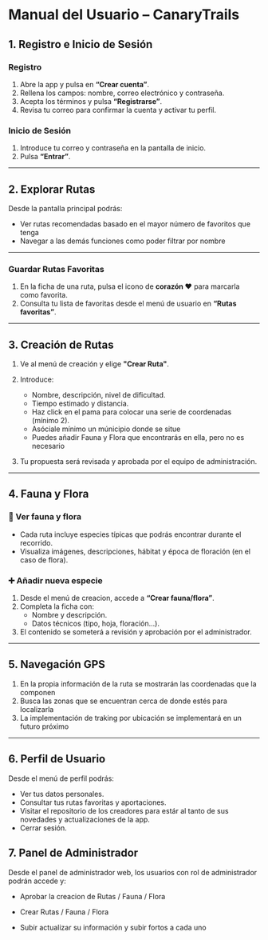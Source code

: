 # Manual del Usuario – CanaryTrails


## 1. Registro e Inicio de Sesión

### Registro
1. Abre la app y pulsa en **“Crear cuenta”**.
2. Rellena los campos: nombre, correo electrónico y contraseña.
3. Acepta los términos y pulsa **“Registrarse”**.
4. Revisa tu correo para confirmar la cuenta y activar tu perfil.

### Inicio de Sesión
1. Introduce tu correo y contraseña en la pantalla de inicio.
2. Pulsa **“Entrar”**.

---

## 2. Explorar Rutas

Desde la pantalla principal podrás:

- Ver rutas recomendadas basado en el mayor número de favoritos que tenga
- Navegar a las demás funciones como poder filtrar por nombre

---

### Guardar Rutas Favoritas

1. En la ficha de una ruta, pulsa el icono de **corazón ❤️** para marcarla como favorita.
2. Consulta tu lista de favoritas desde el menú de usuario en **“Rutas favoritas”**.

---

## 3. Creación de Rutas

1. Ve al menú de creación y elige **"Crear Ruta"**.

2. Introduce:
   - Nombre, descripción, nivel de dificultad.
   - Tiempo estimado y distancia.
   - Haz click en el pama para colocar una serie de coordenadas (mínimo 2).
   - Asóciale mínimo un múnicipio donde se situe
   - Puedes añadir Fauna y Flora que encontrarás en ella, pero no es necesario

3. Tu propuesta será revisada y aprobada por el equipo de administración.

---

## 4. Fauna y Flora

### 🔎 Ver fauna y flora
- Cada ruta incluye especies típicas que podrás encontrar durante el recorrido.
- Visualiza imágenes, descripciones, hábitat y época de floración (en el caso de flora).

### ➕ Añadir nueva especie
1. Desde el menú de creacion, accede a **“Crear fauna/flora”**.
2. Completa la ficha con:
   - Nombre y descripción.
   - Datos técnicos (tipo, hoja, floración...).
3. El contenido se someterá a revisión y aprobación por el administrador.

---

## 5. Navegación GPS

1. En la propia información de la ruta se mostrarán las coordenadas que la componen
2. Busca las zonas que se encuentran cerca de donde estés para localizarla 
3. La implementación de traking por ubicación se implementará en un futuro próximo

---

## 6. Perfil de Usuario

Desde el menú de perfil podrás:

- Ver tus datos personales.
- Consultar tus rutas favoritas y aportaciones.
- Visitar el repositorio de los creadores para estár al tanto de sus novedades y actualizaciones de la app.
- Cerrar sesión.

## 7. Panel de Administrador

Desde el panel de administrador web, los usuarios con rol de administrador podrán accede y:

- Aprobar la creacion de Rutas / Fauna / Flora

- Crear Rutas / Fauna / Flora

- Subir actualizar su información y subir fortos a cada uno